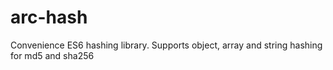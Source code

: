 # arc-hash
Convenience ES6 hashing library. Supports object, array and string hashing for md5 and sha256
